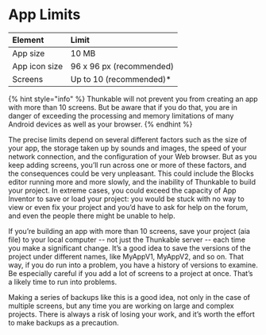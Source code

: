 # App Limits

| Element | Limit |
| :--- | :--- |
| App size | 10 MB |
| App icon size | 96 x 96 px \(recommended\) |
| Screens | Up to 10 \(recommended\)\* |

{% hint style="info" %}
Thunkable will not prevent you from creating an app with more than 10 screens. But be aware that if you do that, you are in danger of exceeding the processing and memory limitations of many Android devices as well as your browser.
{% endhint %}

The precise limits depend on several different factors such as the size of your app, the storage taken up by sounds and images, the speed of your network connection, and the configuration of your Web browser. But as you keep adding screens, you’ll run across one or more of these factors, and the consequences could be very unpleasant. This could include the Blocks editor running more and more slowly, and the inability of Thunkable to build your project. In extreme cases, you could exceed the capacity of App Inventor to save or load your project: you would be stuck with no way to view or even fix your project and you’d have to ask for help on the forum, and even the people there might be unable to help.

If you’re building an app with more than 10 screens, save your project \(aia file\) to your local computer -- not just the Thunkable server -- each time you make a significant change. It’s a good idea to save the versions of the project under different names, like MyAppV1, MyAppV2, and so on. That way, if you do run into a problem, you have a history of versions to examine. Be especially careful if you add a lot of screens to a project at once. That’s a likely time to run into problems.

Making a series of backups like this is a good idea, not only in the case of multiple screens, but any time you are working on large and complex projects. There is always a risk of losing your work, and it’s worth the effort to make backups as a precaution.

